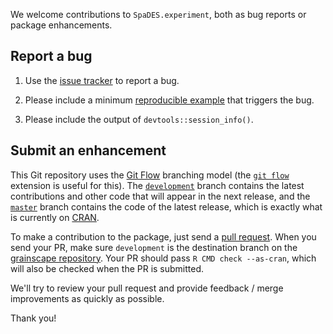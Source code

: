 We welcome contributions to `SpaDES.experiment`, both as bug reports or package enhancements.

## Report a bug

1. Use the [issue tracker](https://github.com/PredictiveEcology/SpaDES.experiment/issues) to report a bug.

2. Please include a minimum [reproducible example](https://stackoverflow.com/q/5963269/1380598) that triggers the bug.

3. Please include the output of `devtools::session_info()`.

## Submit an enhancement

This Git repository uses the [Git Flow](http://nvie.com/posts/a-successful-git-branching-model/) branching model (the [`git flow`](https://github.com/petervanderdoes/gitflow-avh) extension is useful for this).
The [`development`](https://github.com/PredictiveEcology/SpaDES.experiment/tree/development) branch contains the latest contributions and other code that will appear in the next release, and the [`master`](https://github.com/PredictiveEcology/SpaDES.experiment) branch contains the code of the latest release, which is exactly what is currently on [CRAN](https://cran.r-project.org/package=SpaDES.experiment).

To make a contribution to the package, just send a [pull request](https://docs.github.com/articles/using-pull-requests/). 
When you send your PR, make sure `development` is the destination branch on the [grainscape repository](https://github.com/PredictiveEcology/SpaDES.experiment).
Your PR should pass `R CMD check --as-cran`, which will also be checked when the PR is submitted.

We'll try to review your pull request and provide feedback / merge improvements as quickly as possible.

Thank you!
